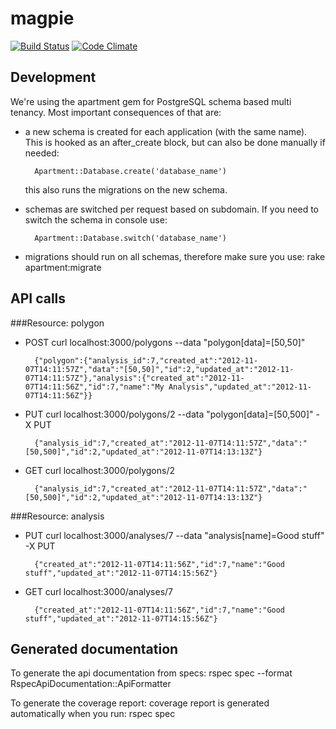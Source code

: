 # magpie 
[![Build Status](https://secure.travis-ci.org/unepwcmc/magpie.png)](https://travis-ci.org/unepwcmc/magpie)
[![Code Climate](https://codeclimate.com/badge.png)](https://codeclimate.com/github/unepwcmc/magpie)

## Development
We're using the apartment gem for PostgreSQL schema based multi tenancy. Most important consequences of that are:
* a new schema is created for each application (with the same name). This is hooked as an after_create block, but can also be done manually if needed:

        Apartment::Database.create('database_name')
  this also runs the migrations on the new schema.
* schemas are switched per request based on subdomain. If you need to switch the schema in console use:

        Apartment::Database.switch('database_name')
* migrations should run on all schemas, therefore make sure you use:
        rake apartment:migrate

## API calls

###Resource: polygon

* POST
        curl localhost:3000/polygons --data "polygon[data]=[50,50]"

        {"polygon":{"analysis_id":7,"created_at":"2012-11-07T14:11:57Z","data":"[50,50]","id":2,"updated_at":"2012-11-07T14:11:57Z"},"analysis":{"created_at":"2012-11-07T14:11:56Z","id":7,"name":"My Analysis","updated_at":"2012-11-07T14:11:56Z"}}

* PUT
        curl localhost:3000/polygons/2 --data "polygon[data]=[50,500]" -X PUT

        {"analysis_id":7,"created_at":"2012-11-07T14:11:57Z","data":"[50,500]","id":2,"updated_at":"2012-11-07T14:13:13Z"}

* GET
        curl localhost:3000/polygons/2

        {"analysis_id":7,"created_at":"2012-11-07T14:11:57Z","data":"[50,500]","id":2,"updated_at":"2012-11-07T14:13:13Z"}

###Resource: analysis

* PUT
        curl localhost:3000/analyses/7 --data "analysis[name]=Good stuff" -X PUT

        {"created_at":"2012-11-07T14:11:56Z","id":7,"name":"Good stuff","updated_at":"2012-11-07T14:15:56Z"}

* GET
        curl localhost:3000/analyses/7

        {"created_at":"2012-11-07T14:11:56Z","id":7,"name":"Good stuff","updated_at":"2012-11-07T14:15:56Z"}

## Generated documentation
To generate the api documentation from specs:
  rspec spec --format RspecApiDocumentation::ApiFormatter

To generate the coverage report: coverage report is generated automatically when you run:
  rspec spec
  